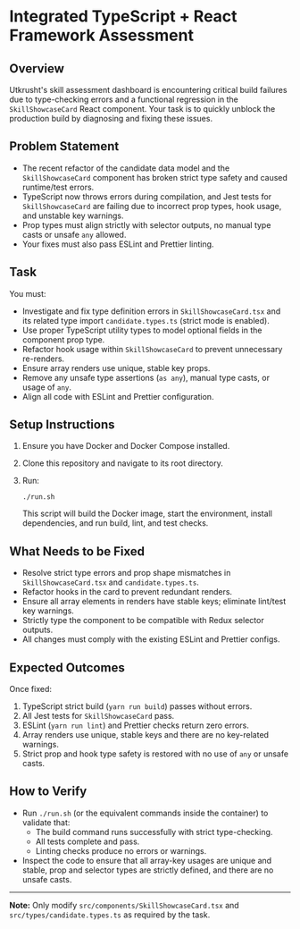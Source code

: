 # Integrated TypeScript + React Framework Assessment

## Overview
Utkrusht's skill assessment dashboard is encountering critical build failures due to type-checking errors and a functional regression in the `SkillShowcaseCard` React component. Your task is to quickly unblock the production build by diagnosing and fixing these issues.

## Problem Statement
- The recent refactor of the candidate data model and the `SkillShowcaseCard` component has broken strict type safety and caused runtime/test errors.
- TypeScript now throws errors during compilation, and Jest tests for `SkillShowcaseCard` are failing due to incorrect prop types, hook usage, and unstable key warnings.
- Prop types must align strictly with selector outputs, no manual type casts or unsafe `any` allowed.
- Your fixes must also pass ESLint and Prettier linting.

## Task
You must:
- Investigate and fix type definition errors in `SkillShowcaseCard.tsx` and its related type import `candidate.types.ts` (strict mode is enabled).
- Use proper TypeScript utility types to model optional fields in the component prop type.
- Refactor hook usage within `SkillShowcaseCard` to prevent unnecessary re-renders.
- Ensure array renders use unique, stable key props.
- Remove any unsafe type assertions (`as any`), manual type casts, or usage of `any`.
- Align all code with ESLint and Prettier configuration.

## Setup Instructions
1. Ensure you have Docker and Docker Compose installed.
2. Clone this repository and navigate to its root directory.
3. Run:
   
       ./run.sh

   This script will build the Docker image, start the environment, install dependencies, and run build, lint, and test checks.

## What Needs to be Fixed
- Resolve strict type errors and prop shape mismatches in `SkillShowcaseCard.tsx` and `candidate.types.ts`.
- Refactor hooks in the card to prevent redundant renders.
- Ensure all array elements in renders have stable keys; eliminate lint/test key warnings.
- Strictly type the component to be compatible with Redux selector outputs.
- All changes must comply with the existing ESLint and Prettier configs.

## Expected Outcomes
Once fixed:
1. TypeScript strict build (`yarn run build`) passes without errors.
2. All Jest tests for `SkillShowcaseCard` pass.
3. ESLint (`yarn run lint`) and Prettier checks return zero errors.
4. Array renders use unique, stable keys and there are no key-related warnings.
5. Strict prop and hook type safety is restored with no use of `any` or unsafe casts.

## How to Verify
- Run `./run.sh` (or the equivalent commands inside the container) to validate that:
  - The build command runs successfully with strict type-checking.
  - All tests complete and pass.
  - Linting checks produce no errors or warnings.
- Inspect the code to ensure that all array-key usages are unique and stable, prop and selector types are strictly defined, and there are no unsafe casts.

---

**Note:** Only modify `src/components/SkillShowcaseCard.tsx` and `src/types/candidate.types.ts` as required by the task.